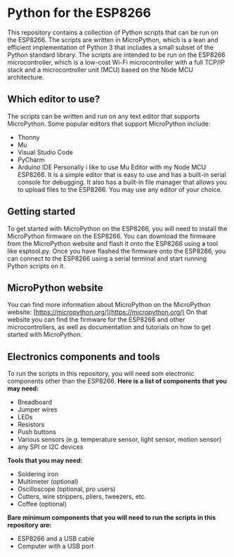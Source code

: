 # Python for the ESP8266
This repository contains a collection of Python scripts that can be run on the ESP8266. The scripts are written in MicroPython, which is a lean and efficient implementation of Python 3 that includes a small subset of the Python standard library. The scripts are intended to be run on the ESP8266 microcontroller, which is a low-cost Wi-Fi microcontroller with a full TCP/IP stack and a microcontroller unit (MCU) based on the Node MCU architecture.
## Which editor to use?
The scripts can be written and run on any text editor that supports MicroPython. Some popular editors that support MicroPython include:
- Thonny
- Mu
- Visual Studio Code
- PyCharm
- Arduino IDE
Personally i like to use Mu Editor with my Node MCU ESP8266. It is a simple editor that is easy to use and has a built-in serial console for debugging. It also has a built-in file manager that allows you to upload files to the ESP8266. You may use any editor of your choice.
## Getting started
To get started with MicroPython on the ESP8266, you will need to install the MicroPython firmware on the ESP8266. You can download the firmware from the MicroPython website and flash it onto the ESP8266 using a tool like esptool.py. Once you have flashed the firmware onto the ESP8266, you can connect to the ESP8266 using a serial terminal and start running Python scripts on it.
## MicroPython website
You can find more information about MicroPython on the MicroPython website: [https://micropython.org/](https://micropython.org/)
On that website you can find the firmware for the ESP8266 and other microcontrollers, as well as documentation and tutorials on how to get started with MicroPython.
## Electronics components and tools
To run the scripts in this repository, you will need som electronic components other than the ESP8266. 
**Here is a list of components that you may need:**
- Breadboard
- Jumper wires
- LEDs
- Resistors
- Push buttons
- Various sensors (e.g. temperature sensor, light sensor, motion sensor)
- any SPI or I2C devices

**Tools that you may need:**
- Soldering iron
- Multimeter (optional)
- Oscilloscope (optional, pro users)
- Cutters, wire strippers, pliers, tweezers, etc.
- Coffee (optional)

**Bare minimum components that you will need to run the scripts in this repository are:**
- ESP8266 and a USB cable
- Computer with a USB port
